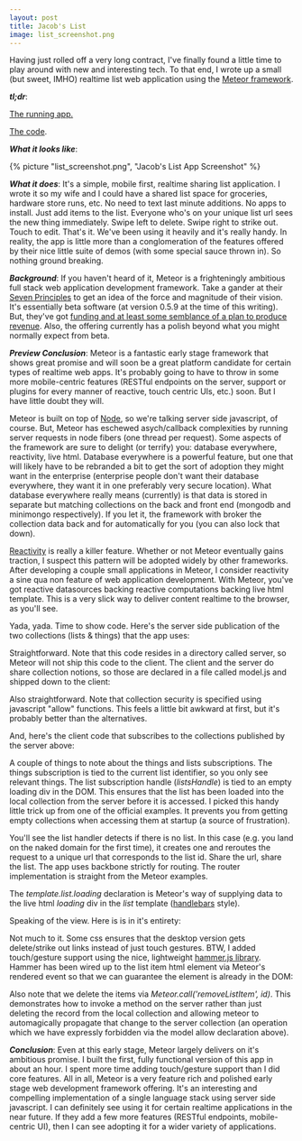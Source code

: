 ```yaml
---
layout: post
title: Jacob's List
image: list_screenshot.png
---
```

Having just rolled off a very long contract, I've finally found a little time to play around with new and interesting tech.  To that end, I wrote up a small (but sweet, IMHO) realtime list web application using the <a href="http://meteor.com/">Meteor framework</a>.


<!--more-->
<strong><em>tl;dr</em></strong>:

<a href="http://list.jacobheric.com">The running app.</a>

<a href="https://github.com/jacobheric/list">The code</a>.

<strong><em>What it looks like</em></strong>:

{% picture "list_screenshot.png", "Jacob&#039;s List App Screenshot"  %} 

<strong><em>What it does</em></strong>:  It's a simple, mobile first, realtime sharing list application.  I wrote it so my wife and I could have a shared list space for groceries, hardware store runs, etc.  No need to text last minute additions.  No apps to install.  Just add items to the list.  Everyone who's on your unique list url sees the new thing immediately.  Swipe left to delete.  Swipe right to strike out.  Touch to edit.  That's it.  We've been using it heavily and it's really handy.  In reality, the app is little more than a conglomeration of the features offered by their nice little suite of demos (with some special sauce thrown in).  So nothing ground breaking.


<!--more-->

<strong><em>Background</em></strong>: If you haven't heard of it, Meteor is a frighteningly ambitious full stack web application development framework.  Take a gander at their <a href="http://docs.meteor.com/#sevenprinciples">Seven Principles</a> to get an idea of the force and magnitude of their vision.  It's essentially beta software (at version 0.5.9 at the time of this writing). But, they've got <a href="http://www.quora.com/Meteor-web-framework/How-is-Meteor-funded-Will-it-be-around-a-couple-of-years-from-now/answer/Mattias-Petter-Johansson?srid=uvTV&share=1">funding and at least some semblance of a plan to produce revenue</a>. Also, the offering currently has a polish beyond what you might normally expect from beta.

<strong><em>Preview Conclusion</em></strong>: Meteor is a fantastic early stage framework that shows great promise and will soon be a great platform candidate for certain types of realtime web apps.  It's probably going to have to throw in some more mobile-centric features (RESTful endpoints on the server, support or plugins for every manner of reactive, touch centric UIs, etc.) soon. But I have little doubt they will.


Meteor is built on top of <a href="http://nodejs.org/">Node</a>, so we're talking server side javascript, of course.  But, Meteor has eschewed asych/callback complexities by running server requests in node fibers (one thread per request).  Some aspects of the framework are sure to delight (or terrify) you: database everywhere, reactivity, live html.  Database everywhere is a powerful feature, but one that will likely have to be rebranded a bit to get the sort of adoption they might want in the enterprise (enterprise people don't want their database everywhere, they want it in one preferably very secure location).  What database everywhere really means (currently) is that data is stored in separate but matching collections on the back and front end (mongodb and minimongo respectively).  If you let it, the framework with broker the collection data back and for automatically for you (you can also lock that down).

<a href="http://docs.meteor.com/#reactivity">Reactivity</a> is really a killer feature.  Whether or not Meteor eventually gains traction, I suspect this pattern will be adopted widely by other frameworks.  After developing a couple small applications in Meteor, I consider reactivity a sine qua non feature of web application development.  With Meteor, you've got reactive datasources backing reactive computations backing live html template.  This is a very slick way to deliver content realtime to the browser, as you'll see.

Yada, yada. Time to show code. Here's the server side publication of the two collections (lists & things) that the app uses:

<script src="https://gist.github.com/jacobheric/5289586.js"></script>

Straightforward. Note that this code resides in a directory called server, so Meteor will not ship this code to the client.  The client and the server do share collection notions, so those are declared in a file called model.js and shipped down to the client:

<script src="https://gist.github.com/jacobheric/5289606.js"></script>

Also straightforward.  Note that collection security is specified using javascript "allow" functions.  This feels a little bit awkward at first, but it's probably better than the alternatives.

And, here's the client code that subscribes to the collections published by the server above:

<script src="https://gist.github.com/jacobheric/5292339.js"></script>

A couple of things to note about the things and lists subscriptions.  The things subscription is tied to the current list identifier, so you only see relevant things.  The list subscription handle (<em>listsHandle</em>) is tied to an empty loading div in the DOM.  This ensures that the list has been loaded into the local collection from the server before it is accessed.  I picked this handy little trick up from one of the official examples.  It prevents you from getting empty collections when accessing them at startup (a source of frustration).

You'll see the list handler detects if there is no list.  In this case (e.g. you land on the naked domain for the first time), it creates one and reroutes the request to a unique url that corresponds to the list id.  Share the url, share the list.  The app uses backbone strictly for routing.  The router implementation is straight from the Meteor examples.

The <em>template.list.loading</em> declaration is Meteor's way of supplying data to the live html <em>loading</em> div in the <em>list</em> template (<a href="http://handlebarsjs.com/">handlebars</a> style).


Speaking of the view.  Here is is in it's entirety:

<script src="https://gist.github.com/jacobheric/5292407.js"></script>

Not much to it.  Some css ensures that the desktop version gets delete/strike out links instead of just touch gestures.  BTW, I added touch/gesture support using the nice, lightweight <a href="http://eightmedia.github.com/hammer.js/">hammer.js library</a>.  Hammer has been wired up to the list item html element via Meteor's rendered event so that we can guarantee the element is already in the DOM:

<script src="https://gist.github.com/jacobheric/5292450.js"></script>

Also note that we delete the items via <em>Meteor.call('removeListItem', id)</em>. This demonstrates how to invoke a method on the server rather than just deleting the record from the local collection and allowing meteor to automagically propagate that change to the server collection (an operation which we have expressly forbidden via the model allow declaration above).

<strong><em>Conclusion</em></strong>:  Even at this early stage, Meteor largely delivers on it's ambitious promise.  I built the first, fully functional version of this app in about an hour.  I spent more time adding touch/gesture support than I did core features. All in all, Meteor is a very feature rich and polished early stage web development framework offering.  It's an interesting and compelling implementation of a single language stack using server side javascript.  I can definitely see using it for certain realtime applications in the near future.  If they add a few more features (RESTful endpoints, mobile-centric UI), then I can see adopting it for a wider variety of applications.
